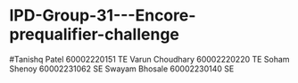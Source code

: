# IPD-Group-31---Encore-prequalifier-challenge
#Tanishq Patel                     60002220151          TE
Varun Choudhary              60002220220          TE
Soham Shenoy                  60002231062          SE
Swayam Bhosale               60002230140          SE
